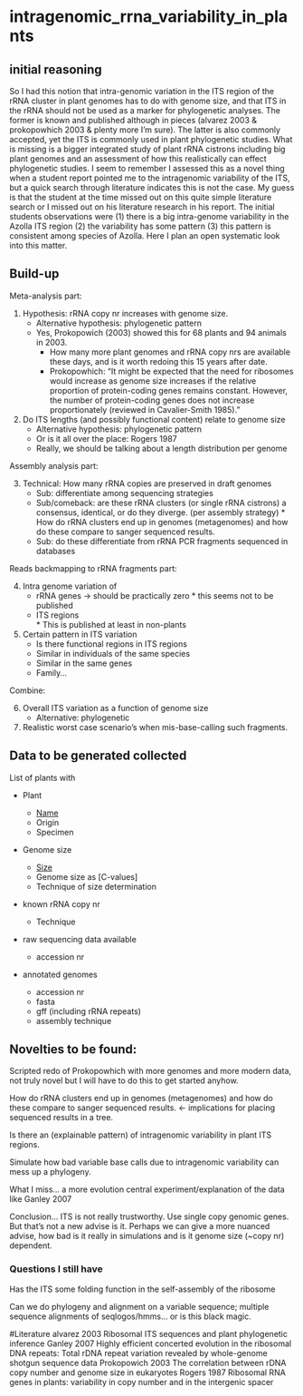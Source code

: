 # intragenomic_rrna_variability_in_plants

## initial reasoning
So I had this notion that intra-genomic variation in the ITS region of the rRNA cluster in plant genomes has to do with genome size, and that ITS in the rRNA should not be used as a marker for phylogenetic analyses. The former is known and published although in pieces (alvarez 2003 & prokopowhich 2003 & plenty more I’m sure). The latter is also commonly accepted, yet the ITS is commonly used in plant phylogenetic studies. What is missing is a bigger integrated study of plant rRNA cistrons including big plant genomes and an assessment of how this realistically can effect phylogenetic studies. I seem to remember I assessed this as a novel thing when a student report pointed me to the intragenomic variability of the ITS, but a quick search through literature indicates this is not the case. My guess is that the student at the time missed out on this quite simple literature search or I missed out on his literature research in his report. The initial students observations were (1) there is a big intra-genome variability in the Azolla ITS region (2) the variability has some pattern (3) this pattern is consistent among species of Azolla. Here I plan an open systematic look into this matter.

## Build-up
Meta-analysis part:
1.	Hypothesis: rRNA copy nr increases with genome size.
    *	Alternative hypothesis: phylogenetic pattern
    *	Yes, Prokopowich (2003) showed this for 68 plants and 94 animals in 2003. 
          *	How many more plant genomes and rRNA copy nrs are available these days, and is it worth redoing this 15 years after date.
          *  Prokopowhich: “It might be expected that the need for ribosomes would increase as genome size increases if the relative proportion of protein-coding genes remains constant. However, the number of protein-coding genes does not increase proportionately (reviewed in Cavalier-Smith 1985).”
2.	Do ITS lengths (and possibly functional content) relate to genome size
    *	Alternative hypothesis: phylogenetic pattern
    *	Or is it all over the place: Rogers 1987
    *	Really, we should be talking about a length distribution per genome
    
Assembly analysis part:

3.	Technical: How many rRNA copies are preserved in draft genomes
    * Sub: differentiate among sequencing strategies
    * Sub/comeback: are these rRNA clusters (or single rRNA cistrons) a consensus, identical, or do they diverge. (per assembly strategy)
           *	How do rRNA clusters end up in genomes (metagenomes) and how do these compare to sanger sequenced results.
    *	Sub: do these differentiate from rRNA PCR fragments sequenced in databases
  
Reads backmapping to rRNA fragments part:

4.	Intra genome variation of
      *	rRNA genes -> should be practically zero
            *	this seems not to be published
      *	ITS regions  
            *	This is published at least in non-plants
5.	Certain pattern in ITS variation
      *	Is there functional regions in ITS regions
      *	Similar in individuals of the same species
      *	Similar in the same genes
      *	Family…
  
Combine:

6.	Overall ITS variation as a function of genome size
    *	Alternative: phylogenetic
7.	Realistic worst case scenario’s when mis-base-calling such fragments.

## Data to be generated collected
List of plants with
* Plant
    * [Name](https://www.ncbi.nlm.nih.gov/genome?term=%28%22Embryophyta%22%5BOrganism%5D%20OR%20%22Embryophyta%22%5BOrganism%5D%29%20AND%20%22Eukaryota%22%5BOrganism%5D&cmd=DetailsSearch)
    * Origin
    * Specimen
* Genome size
    * [Size](https://www.ncbi.nlm.nih.gov/genome/browse/#!/overview/plants)
    * Genome size as [C-values]
    * Technique of size determination
    
* known rRNA copy nr
    * Technique
* raw sequencing data available
    * accession nr
* annotated genomes
    * accession nr
    * fasta
    * gff (including rRNA repeats)
    * assembly technique

## Novelties to be found:
Scripted redo of Prokopowhich with more genomes and more modern data, not truly novel but I will have to do this to get started anyhow.

How do rRNA clusters end up in genomes (metagenomes) and how do these compare to sanger sequenced results. <- implications for placing sequenced results in a tree.

Is there an (explainable pattern) of intragenomic variability in plant ITS regions. 

Simulate how bad variable base calls due to intragenomic variability can mess up a phylogeny.

What I miss… a more evolution central experiment/explanation of the data like Ganley 2007

Conclusion… ITS is not really trustworthy. Use single copy genomic genes. But that’s not a new advise is it. Perhaps we can give a more nuanced advise, how bad is it really in simulations and is it genome size (~copy nr) dependent.

### Questions I still have
Has the ITS some folding function in the self-assembly of the ribosome

Can we do phylogeny and alignment on a variable sequence; multiple sequence alignments of seqlogos/hmms… or is this black magic.

#Literature
alvarez 2003 Ribosomal ITS sequences and plant phylogenetic inference
Ganley 2007 Highly efficient concerted evolution in the ribosomal DNA repeats: Total rDNA repeat variation revealed by whole-genome shotgun sequence data
Prokopowich 2003 The correlation between rDNA copy number and genome size in eukaryotes
Rogers 1987 Ribosomal RNA genes in plants: variability in copy number and in the intergenic spacer


